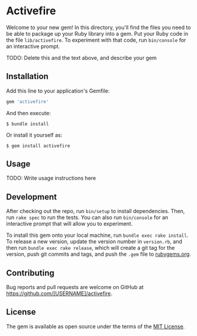 # Activefire

Welcome to your new gem! In this directory, you'll find the files you need to be able to package up your Ruby library into a gem. Put your Ruby code in the file `lib/activefire`. To experiment with that code, run `bin/console` for an interactive prompt.

TODO: Delete this and the text above, and describe your gem

## Installation

Add this line to your application's Gemfile:

```ruby
gem 'activefire'
```

And then execute:

    $ bundle install

Or install it yourself as:

    $ gem install activefire

## Usage

TODO: Write usage instructions here

## Development

After checking out the repo, run `bin/setup` to install dependencies. Then, run `rake spec` to run the tests. You can also run `bin/console` for an interactive prompt that will allow you to experiment.

To install this gem onto your local machine, run `bundle exec rake install`. To release a new version, update the version number in `version.rb`, and then run `bundle exec rake release`, which will create a git tag for the version, push git commits and tags, and push the `.gem` file to [rubygems.org](https://rubygems.org).

## Contributing

Bug reports and pull requests are welcome on GitHub at https://github.com/[USERNAME]/activefire.


## License

The gem is available as open source under the terms of the [MIT License](https://opensource.org/licenses/MIT).
